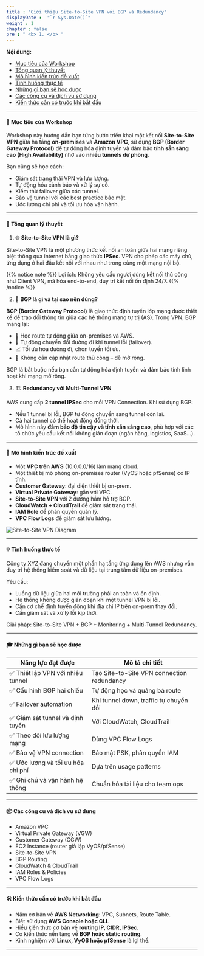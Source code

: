 ```yaml
---
title : "Giới thiệu Site-to-Site VPN với BGP và Redundancy"
displayDate :  "`r Sys.Date()`"
weight : 1
chapter : false
pre : " <b> 1. </b> "
---
```


**Nội dung:**
- [Mục tiêu của Workshop](#-mục-tiêu-của-workshop)
- [Tổng quan lý thuyết](#-tổng-quan-lý-thuyết)
- [Mô hình kiến trúc đề xuất](#-mô-hình-kiến-trúc-đề-xuất)
- [Tình huống thực tế](#-tình-huống-thực-tế)
- [Những gì bạn sẽ học được](#-những-gì-bạn-sẽ-học-được)
- [Các công cụ và dịch vụ sử dụng](#-các-công-cụ-và-dịch-vụ-sử-dụng)
- [Kiến thức cần có trước khi bắt đầu](#️-kiến-thức-cần-có-trước-khi-bắt-đầu)

---

#### 🎯 Mục tiêu của Workshop

Workshop này hướng dẫn bạn từng bước triển khai một kết nối **Site-to-Site VPN** giữa hạ tầng **on-premises** và **Amazon VPC**, sử dụng **BGP (Border Gateway Protocol)** để tự động hóa định tuyến và đảm bảo **tính sẵn sàng cao (High Availability)** nhờ vào **nhiều tunnels dự phòng**.

Bạn cũng sẽ học cách:

- Giám sát trạng thái VPN và lưu lượng.
- Tự động hóa cảnh báo và xử lý sự cố.
- Kiểm thử failover giữa các tunnel.
- Bảo vệ tunnel với các best practice bảo mật.
- Ước lượng chi phí và tối ưu hóa vận hành.

---

#### 🧠 Tổng quan lý thuyết

1. 🌐 **Site-to-Site VPN là gì?**

Site-to-Site VPN là một phương thức kết nối an toàn giữa hai mạng riêng biệt thông qua internet bằng giao thức **IPSec**. VPN cho phép các máy chủ, ứng dụng ở hai đầu kết nối với nhau như trong cùng một mạng nội bộ.

{{% notice note %}}
Lợi ích: Không yêu cầu người dùng kết nối thủ công như Client VPN, mã hóa end-to-end, duy trì kết nối ổn định 24/7.
{{% /notice %}}

2. 🧭 **BGP là gì và tại sao nên dùng?**

**BGP (Border Gateway Protocol)** là giao thức định tuyến lớp mạng được thiết kế để trao đổi thông tin giữa các hệ thống mạng tự trị (AS). Trong VPN, BGP mang lại:

- 🧠 Học route tự động giữa on-premises và AWS.
- 🔁 Tự động chuyển đổi đường đi khi tunnel lỗi (failover).
- 📈 Tối ưu hóa đường đi, chọn tuyến tối ưu.
- 🔄 Không cần cập nhật route thủ công – dễ mở rộng.

BGP là bắt buộc nếu bạn cần tự động hóa định tuyến và đảm bảo tính linh hoạt khi mạng mở rộng.

3. 🏗️ **Redundancy với Multi-Tunnel VPN**

AWS cung cấp **2 tunnel IPSec** cho mỗi VPN Connection. Khi sử dụng BGP:

- Nếu 1 tunnel bị lỗi, BGP tự động chuyển sang tunnel còn lại.
- Cả hai tunnel có thể hoạt động đồng thời.
- Mô hình này **đảm bảo độ tin cậy và tính sẵn sàng cao**, phù hợp với các tổ chức yêu cầu kết nối không gián đoạn (ngân hàng, logistics, SaaS...).

---

#### 🧩 Mô hình kiến trúc đề xuất

- Một **VPC trên AWS** (10.0.0.0/16) làm mạng cloud.
- Một thiết bị mô phỏng on-premises router (VyOS hoặc pfSense) có IP tĩnh.
- **Customer Gateway**: đại diện thiết bị on-prem.
- **Virtual Private Gateway**: gắn với VPC.
- **Site-to-Site VPN** với 2 đường hầm hỗ trợ BGP.
- **CloudWatch + CloudTrail** để giám sát trạng thái.
- **IAM Role** để phân quyền quản lý.
- **VPC Flow Logs** để giám sát lưu lượng.

![Site-to-Site VPN Diagram](/images/1/0001.png?featherlight=false&width=90pc)

---

#### 💡 Tình huống thực tế

Công ty XYZ đang chuyển một phần hạ tầng ứng dụng lên AWS nhưng vẫn duy trì hệ thống kiểm soát và dữ liệu tại trung tâm dữ liệu on-premises.

Yêu cầu:

- Luồng dữ liệu giữa hai môi trường phải an toàn và ổn định.
- Hệ thống không được gián đoạn khi một tunnel VPN bị lỗi.
- Cần cơ chế định tuyến động khi địa chỉ IP trên on-prem thay đổi.
- Cần giám sát và xử lý lỗi kịp thời.

Giải pháp: Site-to-Site VPN + BGP + Monitoring + Multi-Tunnel Redundancy.

---

#### 🎓 Những gì bạn sẽ học được

| Năng lực đạt được                    | Mô tả chi tiết                             |
| ------------------------------------ | ------------------------------------------ |
| ✅ Thiết lập VPN với nhiều tunnel     | Tạo Site-to-Site VPN connection redundancy |
| ✅ Cấu hình BGP hai chiều             | Tự động học và quảng bá route              |
| ✅ Failover automation                | Khi tunnel down, traffic tự chuyển đổi     |
| ✅ Giám sát tunnel và định tuyến      | Với CloudWatch, CloudTrail                 |
| ✅ Theo dõi lưu lượng mạng            | Dùng VPC Flow Logs                         |
| ✅ Bảo vệ VPN connection              | Bảo mật PSK, phân quyền IAM                |
| ✅ Ước lượng và tối ưu hóa chi phí    | Dựa trên usage patterns                    |
| ✅ Ghi chú và vận hành hệ thống       | Chuẩn hóa tài liệu cho team ops            |

---

#### 📦 Các công cụ và dịch vụ sử dụng

- Amazon VPC  
- Virtual Private Gateway (VGW)  
- Customer Gateway (CGW)  
- EC2 Instance (router giả lập VyOS/pfSense)  
- Site-to-Site VPN  
- BGP Routing  
- CloudWatch & CloudTrail  
- IAM Roles & Policies  
- VPC Flow Logs  

---

#### 🛠️ Kiến thức cần có trước khi bắt đầu

- Nắm cơ bản về **AWS Networking**: VPC, Subnets, Route Table.
- Biết sử dụng **AWS Console hoặc CLI**.
- Hiểu kiến thức cơ bản về **routing IP, CIDR, IPSec**.
- Có kiến thức nền tảng về **BGP hoặc static routing**.
- Kinh nghiệm với **Linux, VyOS hoặc pfSense** là lợi thế.

---
